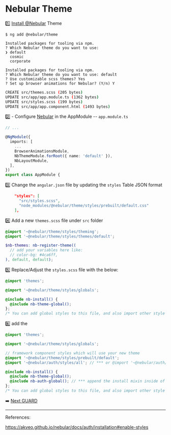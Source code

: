 # Nebular Theme


:one: [Install @Nebular](https://akveo.github.io/nebular/docs/guides/add-into-existing-project#install-nebular) Theme

```
$ ng add @nebular/theme
```

```
Installed packages for tooling via npm.
? Which Nebular theme do you want to use: 
❯ default 
  cosmic 
  corporate 
```

```
Installed packages for tooling via npm.
? Which Nebular theme do you want to use: default
? Use customizable scss themes? Yes
? Set up browser animations for Nebular? (Y/n) Y
```

```bash
CREATE src/themes.scss (205 bytes)
UPDATE src/app/app.module.ts (1362 bytes)
UPDATE src/styles.scss (199 bytes)
UPDATE src/app/app.component.html (1493 bytes)
```

:two: - Configure [Nebular](https://akveo.github.io/nebular/docs/guides/add-into-existing-project#configure-nebular) in the AppModule -- `app.module.ts`

```typescript
// ...

@NgModule({
  imports: [
    ...
    BrowserAnimationsModule,
    NbThemeModule.forRoot({ name: 'default' }),
    NbLayoutModule,
  ],
})
export class AppModule {
```

:three: Change the `angular.json` file by updating the `styles` Table JSON format

```json
    "styles": [
      "src/styles.scss",
      "node_modules/@nebular/theme/styles/prebuilt/default.css" 
    ],
```

:four: Add a new `themes.scss` file under `src` folder

```scss
@import '~@nebular/theme/styles/theming';
@import '~@nebular/theme/styles/themes/default';

$nb-themes: nb-register-theme((
  // add your variables here like:
  // color-bg: #4ca6ff,
), default, default);
```

:five: Replace/Adjust the `styles.scss` file with the below:

```scss
@import 'themes';

@import '~@nebular/theme/styles/globals';

@include nb-install() {
  @include nb-theme-global();
};
/* You can add global styles to this file, and also import other style files */
```

:six: add the 

```scss
@import 'themes';

@import '~@nebular/theme/styles/globals';

// framework component styles which will use your new theme
@import '~@nebular/theme/styles/prebuilt/default';
@import '~@nebular/auth/styles/all'; // *** or @import '~@nebular/auth/styles/{theme-name}'; ***

@include nb-install() {
  @include nb-theme-global();
  @include nb-auth-global(); // *** append the install mixin inside of the nb-install ***
};
/* You can add global styles to this file, and also import other style files */
```

:arrow_right: [Next GUARD](./GUARD.md)

---

References:

https://akveo.github.io/nebular/docs/auth/installation#enable-styles

